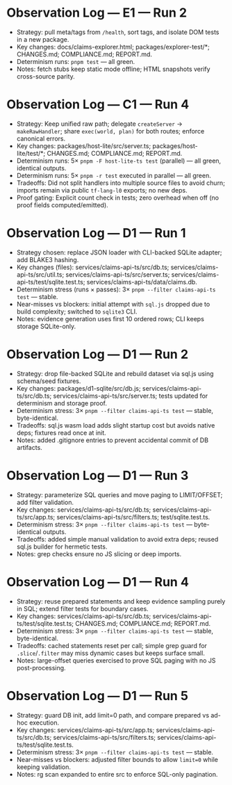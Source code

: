 # Observation Log — E1 — Run 2

- Strategy: pull meta/tags from `/health`, sort tags, and isolate DOM tests in a new package.
- Key changes: docs/claims-explorer.html; packages/explorer-test/*; CHANGES.md; COMPLIANCE.md; REPORT.md.
- Determinism runs: `pnpm test` — all green.
- Notes: fetch stubs keep static mode offline; HTML snapshots verify cross-source parity.

# Observation Log — C1 — Run 4

- Strategy: Keep unified raw path; delegate `createServer` → `makeRawHandler`; share `exec(world, plan)` for both routes; enforce canonical errors.
- Key changes: packages/host-lite/src/server.ts; packages/host-lite/test/*; CHANGES.md; COMPLIANCE.md; REPORT.md.
- Determinism runs: 5× `pnpm -F host-lite-ts test` (parallel) — all green, identical outputs.
 - Determinism runs: 5× `pnpm -r test` executed in parallel — all green.
- Tradeoffs: Did not split handlers into multiple source files to avoid churn; imports remain via public `tf-lang-l0` exports; no new deps.
- Proof gating: Explicit count check in tests; zero overhead when off (no proof fields computed/emitted).

# Observation Log — D1 — Run 1

- Strategy chosen: replace JSON loader with CLI-backed SQLite adapter; add BLAKE3 hashing.
- Key changes (files): services/claims-api-ts/src/db.ts; services/claims-api-ts/src/util.ts; services/claims-api-ts/src/server.ts; services/claims-api-ts/test/sqlite.test.ts; services/claims-api-ts/data/claims.db.
- Determinism stress (runs × passes): 3× `pnpm --filter claims-api-ts test` — stable.
- Near-misses vs blockers: initial attempt with `sql.js` dropped due to build complexity; switched to `sqlite3` CLI.
- Notes: evidence generation uses first 10 ordered rows; CLI keeps storage SQLite-only.

# Observation Log — D1 — Run 2

- Strategy: drop file-backed SQLite and rebuild dataset via sql.js using schema/seed fixtures.
- Key changes: packages/d1-sqlite/src/db.js; services/claims-api-ts/src/db.ts; services/claims-api-ts/src/server.ts; tests updated for determinism and storage proof.
- Determinism stress: 3× `pnpm --filter claims-api-ts test` — stable, byte-identical.
- Tradeoffs: sql.js wasm load adds slight startup cost but avoids native deps; fixtures read once at init.
- Notes: added .gitignore entries to prevent accidental commit of DB artifacts.

# Observation Log — D1 — Run 3

- Strategy: parameterize SQL queries and move paging to LIMIT/OFFSET; add filter validation.
- Key changes: services/claims-api-ts/src/db.ts; services/claims-api-ts/src/app.ts; services/claims-api-ts/src/filters.ts; test/sqlite.test.ts.
- Determinism stress: 3× `pnpm --filter claims-api-ts test` — byte-identical outputs.
- Tradeoffs: added simple manual validation to avoid extra deps; reused sql.js builder for hermetic tests.
- Notes: grep checks ensure no JS slicing or deep imports.

# Observation Log — D1 — Run 4

- Strategy: reuse prepared statements and keep evidence sampling purely in SQL; extend filter tests for boundary cases.
- Key changes: services/claims-api-ts/src/db.ts; services/claims-api-ts/test/sqlite.test.ts; CHANGES.md; COMPLIANCE.md; REPORT.md.
- Determinism stress: 3× `pnpm --filter claims-api-ts test` — stable, byte-identical.
- Tradeoffs: cached statements reset per call; simple grep guard for `.slice`/`.filter` may miss dynamic cases but keeps surface small.
- Notes: large-offset queries exercised to prove SQL paging with no JS post-processing.

# Observation Log — D1 — Run 5

- Strategy: guard DB init, add limit=0 path, and compare prepared vs ad-hoc execution.
- Key changes: services/claims-api-ts/src/app.ts; services/claims-api-ts/src/db.ts; services/claims-api-ts/src/filters.ts; services/claims-api-ts/test/sqlite.test.ts.
- Determinism stress: 3× `pnpm --filter claims-api-ts test` — stable.
- Near-misses vs blockers: adjusted filter bounds to allow `limit=0` while keeping validation.
- Notes: rg scan expanded to entire src to enforce SQL-only pagination.
